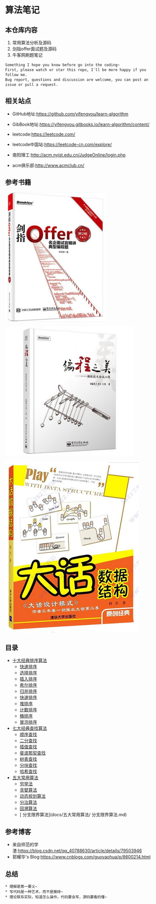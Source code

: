 # 算法笔记

## 本仓库内容

1. 常用算法分析及源码
2. 剑指offer面试题及源码
2. 牛客网刷题笔记

```
Something I hope you know before go into the coding~
First, please watch or star this repo, I'll be more happy if you follow me.
Bug report, questions and discussion are welcome, you can post an issue or pull a request.
```

## 相关站点

* GitHub地址:<https://github.com/yifengyou/learn-algorithm>

* GibBook地址:<https://yifengyou.gitbooks.io/learn-algorithm/content/>

* leetcode:<https://leetcode.com/>

* leetcode中国站:<https://leetcode-cn.com/explore/>

* 南阳理工:<http://acm.nyist.edu.cn/JudgeOnline/login.php>

* acm俱乐部:<http://www.acmclub.cn/>


## 参考书籍

![1531923683871.png](image/1531923683871.png)

![1531923760670.png](image/1531923760670.png)

![1531923420448.png](image/1531923420448.png)

## 目录

* [十大经典排序算法](docs/十大经典排序算法/十大经典排序算法.md)
    * [快速排序](docs/十大经典排序算法/快速排序.md)
    * [选择排序](docs/十大经典排序算法/选择排序.md)
    * [插入排序](docs/十大经典排序算法/插入排序.md)
    * [希尔排序](docs/十大经典排序算法/希尔排序.md)
    * [归并排序](docs/十大经典排序算法/归并排序.md)
    * [快速排序](docs/十大经典排序算法/快速排序.md)
    * [堆排序](docs/十大经典排序算法/堆排序.md)
    * [计数排序](docs/十大经典排序算法/计数排序.md)
    * [桶排序](docs/十大经典排序算法/桶排序.md)
    * [冒泡排序](docs/十大经典排序算法/冒泡排序.md)
* [七大经典查找算法](docs/七大经典查找算法/七大经典查找算法.md)
    * [顺序查找](docs/七大经典查找算法/顺序查找.md)
    * [二分查找](docs/七大经典查找算法/二分查找.md)
    * [插值查找](docs/七大经典查找算法/插值查找.md)
    * [斐波那契查找](docs/七大经典查找算法/斐波那契查找.md)
    * [树表查找](docs/七大经典查找算法/树表查找.md)
    * [分块查找](docs/七大经典查找算法/分块查找.md)
    * [哈希查找](docs/七大经典查找算法/哈希查找.md)
* [五大常用算法](docs/五大常用算法/五大常用算法.md)
    * [穷举法](docs/五大常用算法/穷举法.md)
    * [贪婪算法](docs/五大常用算法/贪婪算法.md)
    * [动态规划算法](docs/五大常用算法/动态规划算法.md)
    * [分治算法](docs/五大常用算法/分治算法.md)
    * [回溯算法](docs/五大常用算法/回溯算法.md)
    * [ 分支限界算法](docs/五大常用算法/ 分支限界算法.md)

## 参考博客


* 来自师范的学渣:<https://blog.csdn.net/qq_40788630/article/details/79503946>
* 郭耀华's Blog:<https://www.cnblogs.com/guoyaohua/p/8600214.html>



## 总结

```
* 理解是第一要义~
* 写代码是一种艺术，而不是搬砖~
* 理论联系实际，知道怎么操作，代码要会写，源码要看的懂~
```
